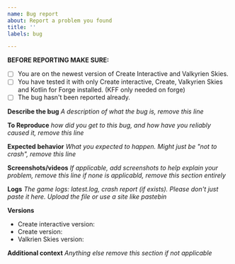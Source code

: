 ```yaml
---
name: Bug report
about: Report a problem you found
title: ''
labels: bug

---
```

**BEFORE REPORTING MAKE SURE:**
- [ ] You are on the newest version of Create Interactive and Valkyrien Skies.
- [ ] You have tested it with only Create interactive, Create, Valkyrien Skies and Kotlin for Forge installed. (KFF only needed on forge)
- [ ] The bug hasn't been reported already.

**Describe the bug**
*A description of what the bug is, remove this line*

**To Reproduce**
*how did you get to this bug, and how have you reliably caused it, remove this line*

**Expected behavior**
*What you expected to happen. Might just be "not to crash", remove this line*

**Screenshots/videos**
*If applicable, add screenshots to help explain your problem, remove this line*
*if none is applicabld, remove this section entirely*

**Logs**
*The game logs: latest.log, crash report (if exists). Please don't just paste it here. Upload the file or use a site like pastebin*

**Versions**
 - Create interactive version:
 - Create version:
 - Valkrien Skies version:

**Additional context**
*Anything else*
*remove this section if not applicable* 
